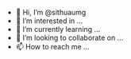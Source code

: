 - 👋 Hi, I’m @sithuaumg
- 👀 I’m interested in ...
- 🌱 I’m currently learning ...
- 💞️ I’m looking to collaborate on ...
- 📫 How to reach me ...

<!---
sithuaumg/sithuaumg is a ✨ special ✨ repository because its `README.md` (this file) appears on your GitHub profile.
You can click the Preview link to take a look at your changes.
--->
